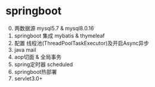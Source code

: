 # springboot

0. 两数据源 mysql5.7 & mysql8.0.16
1. springboot 集成 mybatis & thymeleaf
2. 配置 线程池(ThreadPoolTaskExecutor)及开启Async异步
3. java mail
4. aop切面 & 全局事务
5. spring定时器 scheduled
6. springboot热部署
7. servlet3.0+

